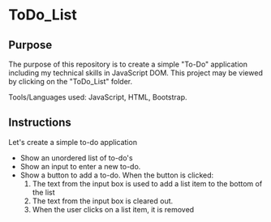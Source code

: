 # ToDo_List

## Purpose

The purpose of this repository is to create a simple "To-Do" application including my technical skills in JavaScript DOM. This project may be viewed by clicking on the "ToDo_List" folder.

Tools/Languages used: JavaScript, HTML, Bootstrap.

## Instructions

Let's create a simple to-do application 

* Show an unordered list of to-do's 
* Show an input to enter a new to-do. 
* Show a button to add a to-do. When the button is clicked: 
    1. The text from the input box is used to add a list item to the bottom of the list 
    2. The text from the input box is cleared out.
    3. When the user clicks on a list item, it is removed
